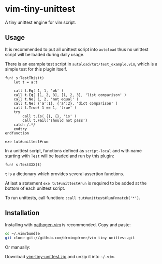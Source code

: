 # vim-tiny-unittest

A tiny unittest engine for vim script.

##  Usage

It is recommended to put all unittest script into `autoload` thus
no unittest script will be loaded during daily usage.

There is an example test script in `autoload/tut/test_example.vim`, which is a
simple test for this plugin itself.

```
fun! s:TestThis(t)
    let t = a:t

    call t.Eq( 1, 1, 'ok' )
    call t.Eq( [1, 2, 3], [1, 2, 3], 'list comparison' )
    call t.Ne( 1, 2, 'not equal' )
    call t.Ne( {'a':1}, {'a':2}, 'dict comparison' )
    call t.True( 1 == 1, 'true' )
    try
        call t.Is( {}, {}, 'is' )
        call t.Fail('should not pass')
    catch /.*/
    endtry
endfunction

exe tut#unittest#run
```

In a unittest script, functions defined as `script-local` and with name
starting with `Test` will be loaded and run by this plugin:
```
fun! s:TestXXX(t)
```

`t` is a dictionary which provides several assertion functions.

At last a statement `exe tut#unittest#run` is required to be added at the
bottom of each unittest script.

To run unittests, call function: `:call tut#unittest#RunFnmatch('*')`.

##  Installation

Installing with [pathogen.vim](https://github.com/tpope/vim-pathogen)
 is recommended. Copy and paste:

```sh
cd ~/.vim/bundle
git clone git://github.com/drmingdrmer/vim-tiny-unittest.git
```

Or manually:

Download [vim-tiny-unittest.zip](https://github.com/drmingdrmer/vim-tiny-unittest/archive/master.zip)
and unzip it into `~/.vim`.
